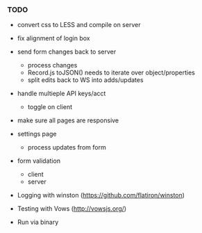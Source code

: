 ### TODO

- convert css to LESS and compile on server  
- fix alignment of login box						
- send form changes back to server					
	- process changes		
	- Record.js toJSON() needs to iterate over object/properties  			
	- split edits back to WS into adds/updates			
- handle multieple API keys/acct					
	- toggle on client								
- make sure all pages are responsive				
- settings page										
	- process updates from form						
- form validation
	- client										
	- server									

- Logging with winston (https://github.com/flatiron/winston)
- Testing with Vows (http://vowsjs.org/)
- Run via binary
